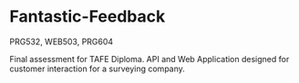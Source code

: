 # Fantastic-Feedback
PRG532, WEB503, PRG604

Final assessment for TAFE Diploma.
API and Web Application designed for customer interaction for a surveying company.

